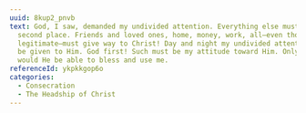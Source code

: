 ```yaml
---
uuid: 8kup2_pnvb
text: God, I saw, demanded my undivided attention. Everything else must take a
  second place. Friends and loved ones, home, money, work, all—even though
  legitimate—must give way to Christ! Day and night my undivided attention must
  be given to Him. God first! Such must be my attitude toward Him. Only then
  would He be able to bless and use me.
referenceId: ykpkkgop6o
categories:
  - Consecration
  - The Headship of Christ
---
```

